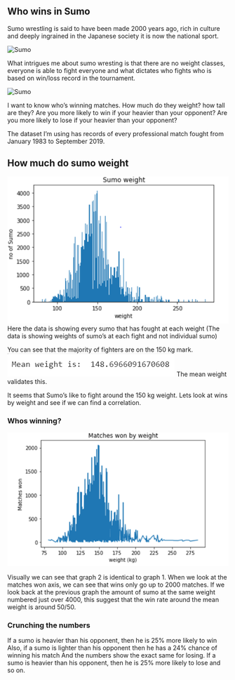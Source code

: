 ## Who wins in Sumo

Sumo wrestling is said to have been made 2000 years ago, rich in culture and deeply ingrained in the Japanese society it is now the national sport. 

![Sumo](https://upload.wikimedia.org/wikipedia/commons/a/ac/Kunisada_sumo_1851.jpg)


What intrigues me about sumo wresting is that there are no weight classes, everyone is able to fight everyone and what dictates who fights who is based on win/loss record in the tournament.


![Sumo](https://bjj-world.com/wp-content/uploads/2017/12/Screenshot_122.jpg)


I want to know who’s winning matches. How much do they weight? how tall are they? Are you more likely to win if your heavier than your opponent? Are you more likely to lose if your heavier than your opponent? 

The dataset I’m using has records of every professional match fought from January 1983 to September 2019. 


## How much do sumo weight
![Sumo](https://github.com/alifarah94/alifarah94.github.io/blob/master/img/total%20sumo%20weight.png?raw=true)
Here the data is showing every sumo that has fought at each weight (The data is showing weights of sumo’s at each fight and not individual sumo)

You can see that the majority of fighters are on the 150 kg mark.
![Sumo](https://github.com/alifarah94/alifarah94.github.io/blob/master/img/Mean%20weight.png?raw=true)
The mean weight validates this.

It seems that Sumo’s like to fight around the 150 kg weight. Lets look at wins by weight and see if we can find a correlation.

### Whos winning?
![Sumo](https://github.com/alifarah94/alifarah94.github.io/blob/master/img/matches%20won%20by%20weight.png?raw=true)

Visually we can see that graph 2 is identical to graph 1. When we look at the matches won axis, we can see that wins only go up to 2000 matches. If we look back at the previous graph the amount of sumo at the same weight numbered just over 4000, this suggest that the win rate around the mean weight is around 50/50.


### Crunching the numbers
If a sumo is heavier than his opponent, then he is 25% more likely to win
Also, if a sumo is lighter than his opponent then he has a 24% chance of winning his match 
And the numbers show the exact same for losing.
If a sumo is heavier than his opponent, then he is 25% more likely to lose and so on. 



